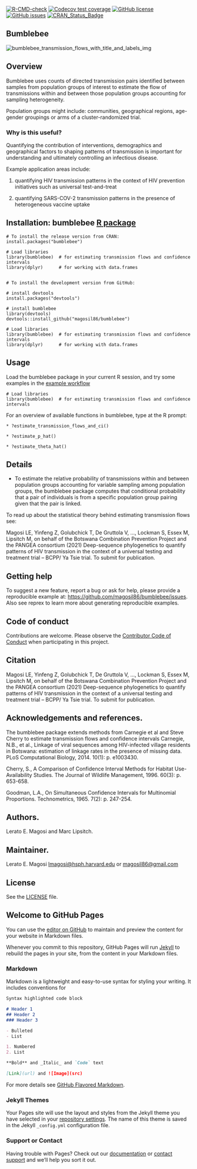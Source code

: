 <!-- badges: start -->
[![R-CMD-check](https://github.com/magosil86/bumblebee/workflows/R-CMD-check/badge.svg)](https://github.com/magosil86/bumblebee/actions)
[![Codecov test coverage](https://codecov.io/gh/magosil86/bumblebee/branch/master/graph/badge.svg)](https://codecov.io/gh/magosil86/bumblebee?branch=master)
[![GitHub license](https://img.shields.io/badge/license-MIT-blue.svg)](https://raw.githubusercontent.com/magosil86/bumblebee/master/LICENSE)
[![GitHub issues](https://img.shields.io/github/issues/magosil86/bumblebee.svg)](https://github.com/magosil86/bumblebee/issues)
[![CRAN_Status_Badge](http://www.r-pkg.org/badges/version/bumblebee)](https://cran.r-project.org/package=bumblebee)
<!-- [![CRAN_Logs_Rstudio](https://cranlogs.r-pkg.org/badges/grand-total/bumblebee)](http://cran.rstudio.com/web/packages/bumblebee/index.html) -->

<!-- badges: end -->

## Bumblebee
![bumblebee_transmission_flows_with_title_and_labels_img](https://user-images.githubusercontent.com/8364031/116549613-b4c79580-a8c3-11eb-9415-1330f491e6a0.png)

## Overview

Bumblebee uses counts of directed transmission pairs identified between samples from population groups of interest to estimate the flow of transmissions within and between those population groups accounting for sampling heterogeneity.

Population groups might include: communities, geographical regions, age-gender groupings or arms of a cluster-randomized trial.

### Why is this useful?

Quantifying the contribution of interventions, demographics and geographical factors to shaping patterns of transmission is important for understanding and ultimately controlling an infectious disease.

Example application areas include: 

1. quantifying HIV transmission patterns in the context of HIV prevention initiatives such as universal test-and-treat 

2. quantifying SARS-COV-2 transmission patterns in the presence of heterogeneous vaccine uptake


## Installation: bumblebee [**R** package](https://github.com/magosil86/bumblebee)

```{r}
# To install the release version from CRAN:
install.packages("bumblebee")

# Load libraries
library(bumblebee)  # for estimating transmission flows and confidence intervals
library(dplyr)      # for working with data.frames


# To install the development version from GitHub:

# install devtools
install.packages("devtools")

# install bumblebee
library(devtools)
devtools::install_github("magosil86/bumblebee")

# Load libraries
library(bumblebee)  # for estimating transmission flows and confidence intervals
library(dplyr)      # for working with data.frames

```


## Usage

Load the bumblebee package in your current R session, and try some examples in the [example workflow]()

```
# Load libraries
library(bumblebee)  # for estimating transmission flows and confidence intervals

```

For an overview of available functions in bumblebee, type at the R prompt:

```
* ?estimate_transmission_flows_and_ci()

* ?estimate_p_hat()

* ?estimate_theta_hat()

```

## Details

* To estimate the relative probability of transmissions within and between population groups accounting for variable sampling among population groups, the bumblebee package computes that conditional probability that a pair of individuals is from a specific population group pairing given that the pair is linked.

To read up about the statistical theory behind estimating transmission flows see:

Magosi LE, Yinfeng Z, Golubchick T, De Gruttola V, ..., Lockman S, Essex M, Lipsitch M, 
on behalf of the Botswana Combination Prevention Project and the PANGEA consortium (2021) 
Deep-sequence phylogenetics to quantify patterns of HIV transmission in the context of a 
universal testing and treatment trial – BCPP/ Ya Tsie trial. To submit for publication.


## Getting help

To suggest a new feature, report a bug or ask for help, please provide a reproducible example at: https://github.com/magosil86/bumblebee/issues. Also see reprex to learn more about generating reproducible examples.


## Code of conduct
Contributions are welcome. Please observe the [Contributor Code of Conduct](https://github.com/magosil86/getmstatistic/blob/master/CONDUCT.md) when participating in this project.

## Citation
Magosi LE, Yinfeng Z, Golubchick T, De Gruttola V, ..., Lockman S, Essex M, Lipsitch M, on behalf of the Botswana Combination Prevention Project and the PANGEA consortium (2021) Deep-sequence phylogenetics to quantify patterns of HIV transmission in the context of a universal testing and treatment trial – BCPP/ Ya Tsie trial. To submit for publication.

## Acknowledgements and references.
The bumblebee package extends methods from Carnegie et al and Steve Cherry to estimate transmission flows and confidence intervals
Carnegie, N.B., et al., Linkage of viral sequences among HIV-infected village residents in Botswana: estimation of linkage rates in the presence of missing data. PLoS Computational Biology, 2014. 10(1): p. e1003430.

Cherry, S., A Comparison of Confidence Interval Methods for Habitat Use-Availability Studies. The Journal of Wildlife Management, 1996. 60(3): p. 653-658.

Goodman, L.A., On Simultaneous Confidence Intervals for Multinomial Proportions. Technometrics, 1965. 7(2): p. 247-254.

## Authors.
Lerato E. Magosi and Marc Lipsitch.

## Maintainer.
Lerato E. Magosi lmagosi@hsph.harvard.edu or magosil86@gmail.com

## License

See the [LICENSE](https://github.com/magosil86/getmstatistic/blob/master/LICENSE) file.


## Welcome to GitHub Pages

You can use the [editor on GitHub](https://github.com/magosil86/bumblebee/edit/gh-pages/index.md) to maintain and preview the content for your website in Markdown files.

Whenever you commit to this repository, GitHub Pages will run [Jekyll](https://jekyllrb.com/) to rebuild the pages in your site, from the content in your Markdown files.

### Markdown

Markdown is a lightweight and easy-to-use syntax for styling your writing. It includes conventions for

```markdown
Syntax highlighted code block

# Header 1
## Header 2
### Header 3

- Bulleted
- List

1. Numbered
2. List

**Bold** and _Italic_ and `Code` text

[Link](url) and ![Image](src)
```

For more details see [GitHub Flavored Markdown](https://guides.github.com/features/mastering-markdown/).

### Jekyll Themes

Your Pages site will use the layout and styles from the Jekyll theme you have selected in your [repository settings](https://github.com/magosil86/bumblebee/settings/pages). The name of this theme is saved in the Jekyll `_config.yml` configuration file.

### Support or Contact

Having trouble with Pages? Check out our [documentation](https://docs.github.com/categories/github-pages-basics/) or [contact support](https://support.github.com/contact) and we’ll help you sort it out.
